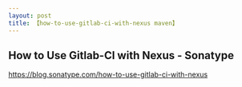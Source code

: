 ```yaml
---
layout: post
title: 【how-to-use-gitlab-ci-with-nexus maven】
---
```



## How to Use Gitlab-CI with Nexus - Sonatype
https://blog.sonatype.com/how-to-use-gitlab-ci-with-nexus